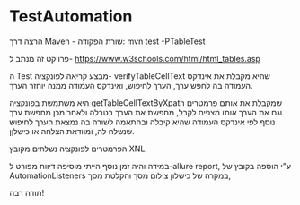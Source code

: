 # TestAutomation
הרצה דרך Maven - שורת הפקודה: mvn test -PTableTest

פרויקט זה מנתב ל- https://www.w3schools.com/html/html_tables.asp

ה Test מבצע קריאה לפונקציה- verifyTableCellText שהיא מקבלת את אינדקס העמודה בה לחפש ערך, הערך לחיפוש, ואינדקס העמודה ממנה יוחזר הערך.

היא משתמשת בפונקציה getTableCellTextByXpath שמקבלת את אותם פרמטרים וגם את הערך אותו מצפים לקבל, 
מחפשת את הערך בטבלה ולאחר מכן מחפשת ערך נוסף לפי אינדקס העמודה שהיא 
קיבלה ובהתאמה לשורה בה נמצאת הערך לחיפוש שנשלח לה, ומוודאת הצלחה או כישלןן. 

הפרמטרים לפונקציה נשלחים מקובץ XNL.

במידה והיה זמן נוסף הייתי מוסיפה דיווח מפורט ל-allure report, ע"י הוספה בקובץ של AutomationListeners במקרה של כישלון צילום מסך והקלטת מסך,

תודה רבה!
